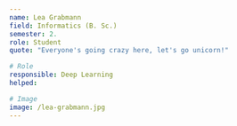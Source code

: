 ```yaml
---
name: Lea Grabmann
field: Informatics (B. Sc.)
semester: 2.
role: Student
quote: "Everyone's going crazy here, let's go unicorn!"

# Role
responsible: Deep Learning
helped: 

# Image
image: /lea-grabmann.jpg
---
```

